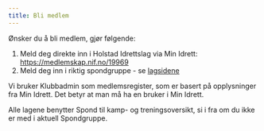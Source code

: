 ```yaml
---
title: Bli medlem
---
```


Ønsker du å bli medlem, gjør følgende:

1. Meld deg direkte inn i Holstad Idrettslag via Min
Idrett: https://medlemskap.nif.no/19969
2. Meld deg inn i riktig spondgruppe - se [lagsidene](https://holstadvolley.com/lag)

Vi bruker Klubbadmin som medlemsregister, som er basert på opplysninger fra Min
Idrett. Det betyr at man må ha en bruker i Min Idrett.

Alle lagene benytter Spond til kamp- og treningsoversikt, si i fra om du ikke er
med i aktuell Spondgruppe.
